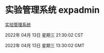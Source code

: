 # 实验管理系统 expadmin
[实验管理系统](http://59.174.26.18:56808/expadmin-782313d2-e1b1-4ea7-932e-3a55e6a1a4d0/)

2022年 04月 13日 星期三 21:30:02 CST

2022年 04月 13日 星期三 13:30:02 GMT
